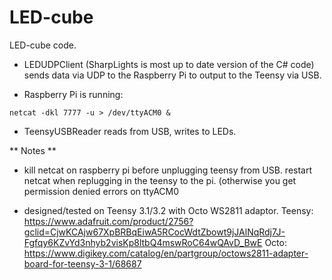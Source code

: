 # LED-cube

LED-cube code. 

* LEDUDPClient (SharpLights is most up to date version of the C# code) sends data via UDP to the Raspberry Pi to output to the Teensy via USB.

* Raspberry Pi is running:

`netcat -dkl 7777 -u > /dev/ttyACM0 & `

* TeensyUSBReader reads from USB, writes to LEDs.

** Notes **

* kill netcat on raspberry pi before unplugging teensy from USB. restart netcat when replugging in the teensy to the pi. (otherwise you get permission denied errors on ttyACM0 

* designed/tested on Teensy 3.1/3.2 with Octo WS2811 adaptor. 
Teensy: https://www.adafruit.com/product/2756?gclid=CjwKCAjw67XpBRBqEiwA5RCocWdtZbowt9jJAlNqRdj7J-Fgfqy6KZvYd3nhyb2visKp8ltbQ4mswRoC64wQAvD_BwE 
Octo: https://www.digikey.com/catalog/en/partgroup/octows2811-adapter-board-for-teensy-3-1/68687

